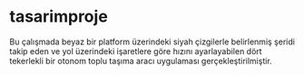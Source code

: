 # tasarimproje
Bu çalışmada beyaz bir platform üzerindeki siyah çizgilerle belirlenmiş şeridi takip eden ve yol üzerindeki işaretlere göre hızını ayarlayabilen dört tekerlekli bir otonom toplu taşıma aracı uygulaması gerçekleştirilmiştir.
